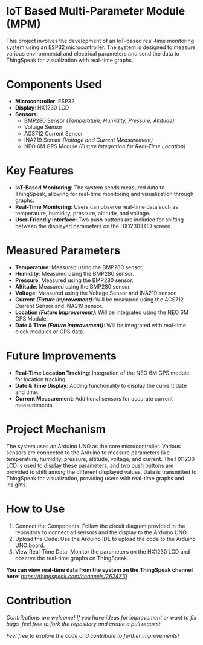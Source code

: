 # IoT Based Multi-Parameter Module (MPM)
This project involves the development of an IoT-based real-time monitoring system using an ESP32 microcontroller. The system is designed to measure various environmental and electrical parameters and send the data to ThingSpeak for visualization with real-time graphs.

# Components Used
* __Microcontroller__: ESP32
* **Display**: HX1230 LCD
* __Sensors__:
  * BMP280 Sensor _(Temperature, Humidity, Pressure, Altitude)_
  * Voltage Sensor
  * ACS712 Current Sensor
  * INA219 Sensor _(Voltage and Current Measurement)_
  * NEO 6M GPS Module _(Future Integration for Real-Time Location)_
# Key Features
* **IoT-Based Monitoring**: The system sends measured data to ThingSpeak, allowing for real-time monitoring and visualization through graphs.
* **Real-Time Monitoring**: Users can observe real-time data such as temperature, humidity, pressure, altitude, and voltage.
* **User-Friendly Interface**: Two push buttons are included for shifting between the displayed parameters on the HX1230 LCD screen.
# Measured Parameters
* **Temperature**: Measured using the BMP280 sensor.
* **Humidity**: Measured using the BMP280 sensor.
* **Pressure**: Measured using the BMP280 sensor.
* **Altitude**: Measured using the BMP280 sensor.
* **Voltage**: Measured using the Voltage Sensor and INA219 sensor.
* **Current _(Future Improvement)_**: Will be measured using the ACS712 Current Sensor and INA219 sensor.
* **Location _(Future Improvement)_**: Will be integrated using the NEO 6M GPS Module.
* **Date & Time _(Future Improvement)_**: Will be integrated with real-time clock modules or GPS data.
# Future Improvements
* **Real-Time Location Tracking**: Integration of the NEO 6M GPS module for location tracking.
* **Date & Time Display**: Adding functionality to display the current date and time.
* **Current Measurement**: Additional sensors for accurate current measurements.
# Project Mechanism
The system uses an Arduino UNO as the core microcontroller. Various sensors are connected to the Arduino to measure parameters like temperature, humidity, pressure, altitude, voltage, and current. The HX1230 LCD is used to display these parameters, and two push buttons are provided to shift among the different displayed values. Data is transmitted to ThingSpeak for visualization, providing users with real-time graphs and insights.


# How to Use
1) Connect the Components: Follow the circuit diagram provided in the repository to connect all sensors and the display to the Arduino UNO.
2) Upload the Code: Use the Arduino IDE to upload the code to the Arduino UNO board.
3) View Real-Time Data: Monitor the parameters on the HX1230 LCD and observe the real-time graphs on ThingSpeak.

**You can view real-time data from the system on the ThingSpeak channel here**: _https://thingspeak.com/channels/2624710_
# Contribution
_Contributions are welcome! If you have ideas for improvement or want to fix bugs, feel free to fork the repository and create a pull request._

_Feel free to explore the code and contribute to further improvements!_

